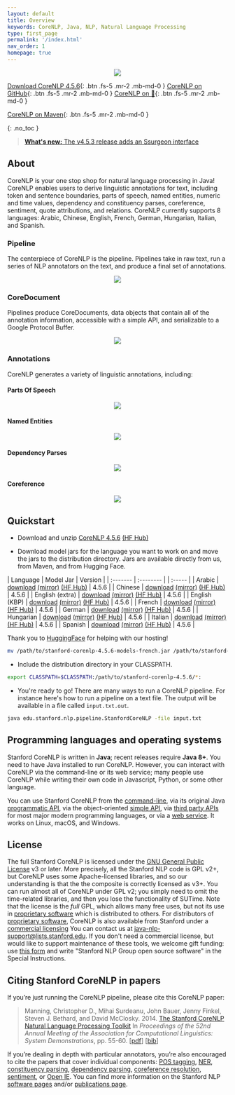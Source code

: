 ```yaml
---
layout: default
title: Overview
keywords: CoreNLP, Java, NLP, Natural Language Processing
type: first_page
permalink: '/index.html'
nav_order: 1
homepage: true
---
```



<p align="center">
   <img src="assets/images/corenlp-title.png">
</p>

[<i class="fab fa-java"></i> Download CoreNLP 4.5.6](https://nlp.stanford.edu/software/stanford-corenlp-4.5.6.zip){: .btn .fs-5 .mr-2 .mb-md-0 }
[<i class="fab fa-github"></i> CoreNLP on GitHub](https://github.com/stanfordnlp/CoreNLP){: .btn .fs-5 .mr-2 .mb-md-0 }
[CoreNLP on 🤗](https://huggingface.co/stanfordnlp/CoreNLP/tree/main){: .btn .fs-5 .mr-2 .mb-md-0 }

[<i class="fab fa-sonatype"></i> CoreNLP on Maven](https://search.maven.org/artifact/edu.stanford.nlp/stanford-corenlp/4.4.0/jar){: .btn .fs-5 .mr-2 .mb-md-0 }

{: .no_toc }

> [**What's new:** The v4.5.3 release adds an Ssurgeon interface](https://stanfordnlp.github.io/CoreNLP/history.html)

## About

CoreNLP is your one stop shop for natural language processing in Java! CoreNLP enables users to derive linguistic annotations for text, including token
and sentence boundaries, parts of speech, named entities, numeric and time values, dependency and constituency parses, coreference, sentiment, 
quote attributions, and relations. CoreNLP currently supports 8 languages: Arabic, Chinese, English, French, German, Hungarian, Italian, and Spanish.

### Pipeline

The centerpiece of CoreNLP is the pipeline. Pipelines take in raw text, run a series of NLP annotators on the text, and produce a final
set of annotations.

<p align="center">
   <img src="assets/images/pipeline.png">
</p>

### CoreDocument

Pipelines produce CoreDocuments, data objects that contain all of the annotation information, accessible with a simple API, and serializable
to a Google Protocol Buffer.

<p align="center">
  <img src="assets/images/text-to-annotation.png">
</p> 

### Annotations

CoreNLP generates a variety of linguistic annotations, including:

#### Parts Of Speech

<p align="center">
  <img src="assets/images/pos.png">
</p> 

#### Named Entities

<p align="center">
  <img src="assets/images/ner.png">
</p> 

#### Dependency Parses

<p align="center">
  <img src="assets/images/depparse.png">
</p> 

#### Coreference

<p align="center">
  <img src="assets/images/coref.png">
</p> 

## Quickstart

* Download and unzip [CoreNLP 4.5.6](https://nlp.stanford.edu/software/stanford-corenlp-4.5.6.zip) [(HF Hub)](https://huggingface.co/stanfordnlp/CoreNLP/tree/main)

* Download model jars for the language you want to work on and move the jars to the distribution directory. Jars are available directly from us, from Maven, and from Hugging Face.

| Language | Model Jar | Version |
| :------- | :-------- | | :----- |
| Arabic | [download](https://search.maven.org/remotecontent?filepath=edu/stanford/nlp/stanford-corenlp/4.5.6/stanford-corenlp-4.5.6-models-arabic.jar) [(mirror)](https://nlp.stanford.edu/software/stanford-corenlp-4.5.6-models-arabic.jar) [(HF Hub)](https://huggingface.co/stanfordnlp/corenlp-arabic/tree/v4.5.6) | 4.5.6 |
| Chinese | [download](https://search.maven.org/remotecontent?filepath=edu/stanford/nlp/stanford-corenlp/4.5.6/stanford-corenlp-4.5.6-models-chinese.jar) [(mirror)](https://nlp.stanford.edu/software/stanford-corenlp-4.5.6-models-chinese.jar) [(HF Hub)](https://huggingface.co/stanfordnlp/corenlp-chinese/tree/v4.5.6) | 4.5.6 |
| English (extra) | [download](https://search.maven.org/remotecontent?filepath=edu/stanford/nlp/stanford-corenlp/4.5.6/stanford-corenlp-4.5.6-models-english.jar) [(mirror)](https://nlp.stanford.edu/software/stanford-corenlp-4.5.6-models-english.jar) [(HF Hub)](https://huggingface.co/stanfordnlp/corenlp-english-extra/tree/v4.5.6) | 4.5.6 |
| English (KBP) | [download](https://search.maven.org/remotecontent?filepath=edu/stanford/nlp/stanford-corenlp/4.5.6/stanford-corenlp-4.5.6-models-english-kbp.jar) [(mirror)](https://nlp.stanford.edu/software/stanford-corenlp-4.5.6-models-english-kbp.jar) [(HF Hub)](https://huggingface.co/stanfordnlp/corenlp-english-kbp/tree/v4.5.6) | 4.5.6 |
| French | [download](https://search.maven.org/remotecontent?filepath=edu/stanford/nlp/stanford-corenlp/4.5.6/stanford-corenlp-4.5.6-models-french.jar) [(mirror)](https://nlp.stanford.edu/software/stanford-corenlp-4.5.6-models-french.jar) [(HF Hub)](https://huggingface.co/stanfordnlp/corenlp-french/tree/v4.5.6) | 4.5.6 |
| German | [download](https://search.maven.org/remotecontent?filepath=edu/stanford/nlp/stanford-corenlp/4.5.6/stanford-corenlp-4.5.6-models-german.jar) [(mirror)](https://nlp.stanford.edu/software/stanford-corenlp-4.5.6-models-german.jar) [(HF Hub)](https://huggingface.co/stanfordnlp/corenlp-german/tree/v4.5.6) | 4.5.6 |
| Hungarian | [download](https://search.maven.org/remotecontent?filepath=edu/stanford/nlp/stanford-corenlp/4.5.6/stanford-corenlp-4.5.6-models-hungarian.jar) [(mirror)](https://nlp.stanford.edu/software/stanford-corenlp-4.5.6-models-hungarian.jar) [(HF Hub)](https://huggingface.co/stanfordnlp/corenlp-hungarian/tree/v4.5.6) | 4.5.6 |
| Italian | [download](https://search.maven.org/remotecontent?filepath=edu/stanford/nlp/stanford-corenlp/4.5.6/stanford-corenlp-4.5.6-models-italian.jar) [(mirror)](https://nlp.stanford.edu/software/stanford-corenlp-4.5.6-models-italian.jar) [(HF Hub)](https://huggingface.co/stanfordnlp/corenlp-italian/tree/v4.5.6) | 4.5.6 |
| Spanish | [download](https://search.maven.org/remotecontent?filepath=edu/stanford/nlp/stanford-corenlp/4.5.6/stanford-corenlp-4.5.6-models-spanish.jar) [(mirror)](https://nlp.stanford.edu/software/stanford-corenlp-4.5.6-models-spanish.jar) [(HF Hub)](https://huggingface.co/stanfordnlp/corenlp-spanish/tree/v4.5.6) | 4.5.6 |

Thank you to [HuggingFace](https://huggingface.co/) for helping with our hosting!

```bash
mv /path/to/stanford-corenlp-4.5.6-models-french.jar /path/to/stanford-corenlp-4.5.6
```

* Include the distribution directory in your CLASSPATH.

```bash
export CLASSPATH=$CLASSPATH:/path/to/stanford-corenlp-4.5.6/*:
```

* You're ready to go! There are many ways to run a CoreNLP pipeline. For instance here's how to run a pipeline on a text file.
The output will be available in a file called `input.txt.out`.

```bash
java edu.stanford.nlp.pipeline.StanfordCoreNLP -file input.txt
```
## Programming languages and operating systems

Stanford CoreNLP is written in **Java**; recent releases  require
**Java 8+**. You need to have Java installed to run
CoreNLP. However, you can interact with CoreNLP via the command-line
or its web service;
many people use CoreNLP while writing their own code in Javascript,
Python, or some other language.

You can use Stanford CoreNLP from the [command-line](cmdline.html),
via its original Java
[programmatic API](api.html), via the object-oriented [simple API](https://stanfordnlp.github.io/CoreNLP/simple.html),
via [third party APIs](other-languages.html) for most major modern
programming languages, or via a [web service](corenlp-server.html).
It works on Linux, macOS, and Windows.

## License

The full Stanford CoreNLP is licensed under the [GNU General Public License](http://www.gnu.org/licenses/gpl.html)
v3 or later. More precisely, all the Stanford NLP
code is GPL v2+, but CoreNLP uses some Apache-licensed libraries,
and so our understanding is that the the composite is correctly
licensed as v3+. You can run almost all of CoreNLP under GPL v2; you
simply need to omit the time-related libraries, and then you lose the
functionality of SUTime.
Note that the license is the <i>full</i> GPL,
which allows many free uses, but not its use in 
[proprietary software](http://www.gnu.org/licenses/gpl-faq.html#GPLInProprietarySystem) 
which is distributed to others.
For distributors of
[proprietary software](http://www.gnu.org/licenses/gpl-faq.html#GPLInProprietarySystem),
CoreNLP is also available from Stanford under a
[commercial licensing](http://techfinder.stanford.edu/technology_detail.php?ID=29724)
You can contact us at
[java-nlp-support@lists.stanford.edu](mailto:java-nlp-support@lists.stanford.edu).
If you don't need a commercial license, but would like to support
maintenance of these tools, we welcome gift funding:
use [this form](http://giving.stanford.edu/goto/writeingift)
and write "Stanford NLP Group open source software" in the Special Instructions.


## Citing Stanford CoreNLP in papers

If you&rsquo;re just running the CoreNLP pipeline, please cite this CoreNLP paper:

> Manning, Christopher D., Mihai Surdeanu, John Bauer, Jenny Finkel, Steven J. Bethard, and David McClosky. 2014. [The Stanford CoreNLP Natural Language Processing Toolkit](http://nlp.stanford.edu/pubs/StanfordCoreNlp2014.pdf) In *Proceedings of the 52nd Annual Meeting of the Association for Computational Linguistics: System Demonstrations*, pp. 55-60. \[[pdf](http://nlp.stanford.edu/pubs/StanfordCoreNlp2014.pdf)\] \[[bib](http://nlp.stanford.edu/pubs/StanfordCoreNlp2014.bib)\]

If you&rsquo;re dealing in depth with particular annotators,
you&rsquo;re also encouraged to cite the papers that cover individual
components:
[POS tagging](http://nlp.stanford.edu/software/tagger.html),
[NER](http://nlp.stanford.edu/software/CRF-NER.html),
[constituency parsing](http://nlp.stanford.edu/software/lex-parser.html),
[dependency parsing](http://nlp.stanford.edu/software/nndep.html),
[coreference resolution](http://nlp.stanford.edu/software/dcoref.html),
[sentiment](http://nlp.stanford.edu/sentiment/), or [Open IE](http://nlp.stanford.edu/software/openie.html).
You can find more information on the Stanford NLP
[software pages](http://nlp.stanford.edu/software/) and/or
[publications page](http://nlp.stanford.edu/pubs/).
